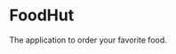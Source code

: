 # FoodHut
The application to order your favorite food.


<!-- Todos -->

<!-- 
create a preloader effect
color of the website


cofirm table section...
setting page fix

 -->
